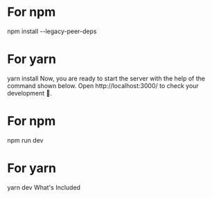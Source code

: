 # For npm
npm install --legacy-peer-deps

# For yarn
yarn install
Now, you are ready to start the server with the help of the command shown below. Open http://localhost:3000/ to check your development 🚀.
# For npm
npm run dev

# For yarn
yarn dev
What's Included 
